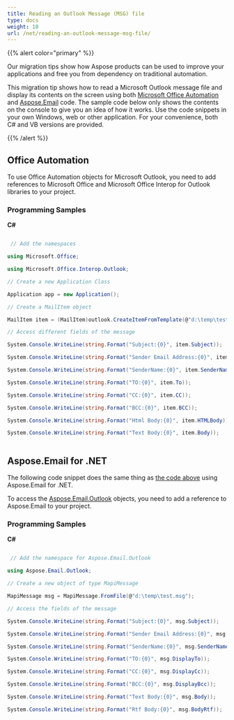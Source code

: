 ```yaml
---
title: Reading an Outlook Message (MSG) file
type: docs
weight: 10
url: /net/reading-an-outlook-message-msg-file/
---
```



{{% alert color="primary" %}} 

Our migration tips show how Aspose products can be used to improve your applications and free you from dependency on traditional automation.

This migration tip shows how to read a Microsoft Outlook message file and display its contents on the screen using both [Microsoft Office Automation](#office-automation) and [Aspose.Email](#asposeemail-for-net) code. The sample code below only shows the contents on the console to give you an idea of how it works. Use the code snippets in your own Windows, web or other application. For your convenience, both C# and VB versions are provided.

{{% /alert %}} 
## **Office Automation**
To use Office Automation objects for Microsoft Outlook, you need to add references to Microsoft Office and Microsoft Office Interop for Outlook libraries to your project.
### **Programming Samples**
**C#**

``` cs

 // Add the namespaces

using Microsoft.Office;

using Microsoft.Office.Interop.Outlook;

// Create a new Application Class

Application app = new Application();

// Create a MailItem object

MailItem item = (MailItem)outlook.CreateItemFromTemplate(@"d:\temp\test.msg", Type.Missing);

// Access different fields of the message

System.Console.WriteLine(string.Format("Subject:{0}", item.Subject));

System.Console.WriteLine(string.Format("Sender Email Address:{0}", item.SenderEmailAddress));

System.Console.WriteLine(string.Format("SenderName:{0}", item.SenderName));

System.Console.WriteLine(string.Format("TO:{0}", item.To));

System.Console.WriteLine(string.Format("CC:{0}", item.CC));

System.Console.WriteLine(string.Format("BCC:{0}", item.BCC));

System.Console.WriteLine(string.Format("Html Body:{0}", item.HTMLBody));

System.Console.WriteLine(string.Format("Text Body:{0}", item.Body));



```
## **Aspose.Email for .NET**
The following code snippet does the same thing as [the code above](/#office-automation) using Aspose.Email for .NET.

To access the [Aspose.Email.Outlook](https://apireference.aspose.com/email/net/aspose.email.clients) objects, you need to add a reference to Aspose.Email to your project.
### **Programming Samples**
**C#**

``` cs

 // Add the namespace for Aspose.Email.Outlook

using Aspose.Email.Outlook;

// Create a new object of type MapiMessage

MapiMessage msg = MapiMessage.FromFile(@"d:\temp\test.msg");

// Access the fields of the message

System.Console.WriteLine(string.Format("Subject:{0}", msg.Subject));

System.Console.WriteLine(string.Format("Sender Email Address:{0}", msg.SenderEmailAddress));

System.Console.WriteLine(string.Format("SenderName:{0}", msg.SenderName));

System.Console.WriteLine(string.Format("TO:{0}", msg.DisplayTo));

System.Console.WriteLine(string.Format("CC:{0}", msg.DisplayCc));

System.Console.WriteLine(string.Format("BCC:{0}", msg.DisplayBcc));

System.Console.WriteLine(string.Format("Text Body:{0}", msg.Body));

System.Console.WriteLine(string.Format("Rtf Body:{0}", msg.BodyRtf));



```
